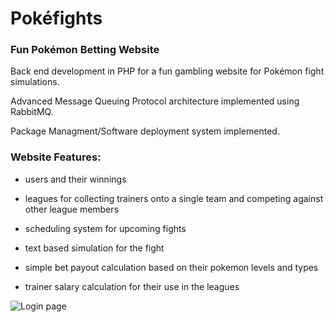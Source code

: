 # Pokéfights

### Fun Pokémon Betting Website

Back end development in PHP for a fun gambling website for Pokémon fight simulations. 

Advanced Message Queuing Protocol architecture implemented using RabbitMQ.

Package Managment/Software deployment system implemented.


### Website Features:

* users and their winnings 

* leagues for collecting trainers onto a single team and competing against other league members

* scheduling system for upcoming fights

* text based simulation for the fight

* simple bet payout calculation based on their pokemon levels and types

* trainer salary calculation for their use in the leagues

![Login page](/Screenshots/10.png?raw=true "Pokéfights Login")

